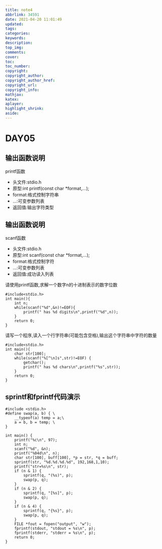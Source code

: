 ```yaml
---
title: note4
abbrlink: 34591
date: 2021-04-20 11:01:49
updated:
tags:
categories:
keywords:
description:
top_img:
comments:
cover:
toc:
toc_number:
copyright:
copyright_author:
copyright_author_href:
copyright_url:
copyright_info:
mathjax:
katex:
aplayer:
highlight_shrink:
aside:
---
```

# DAY05

## 输出函数说明

printf函数

- 头文件:stdio.h
- 原型:int printf(const char *format,...);
- format:格式控制字符串
- ...:可变参数列表
- 返回值:输出字符类型



## 输出函数说明

scanf函数

- 头文件:stdio.h
- 原型:int scanf(const char *format,...);
- format:格式控制字符
- ...:可变参数列表
- 返回值:成功读入列表



请使用printf函数,求解一个数字n的十进制表示的数字位数

```
#include<stdio.h>
int main(){
    int n;
    while(scanf("%d",&n)!=EOF){
        printf(" has %d digits\n",printf("%d",n));
    }
    return 0;
}
```



请写一个程序,读入一个行字符串(可能包含空格),输出这个字符串中字符的数量

```
#include<stdio.h>
int main(){
    char str[100];
    while(scanf("%[^\n]s",str)!=EOF) {
        getchar();
        printf(" has %d chars\n",printf("%s",str));
    }
    return 0;
}
```



## sprintf和fprintf代码演示

```
#include <stdio.h>
#define swap(a, b) { \
    __typeof(a) temp = a;\
    a = b, b = temp; \
}

int main() {
    printf("%c\n", 97);
    int n;
    scanf("%d", &n);
    printf("%04d\n", n);
    char str[100], buff[100], *p = str, *q = buff;
    sprintf(str, "%d.%d.%d.%d", 192,168,1,10);
    printf("str=%s\n", str);
    if (n & 1) {
        sprintf(q, "(%s)", p);
        swap(p, q);
    }
    if (n & 2) {
        sprintf(q, "[%s]", p);
        swap(p, q);
    }
    if (n & 4) {
        sprintf(q, "{%s}", p);
        swap(p, q);
    }
    FILE *fout = fopen("output", "w");
    fprintf(stdout, "stdout = %s\n", p);
    fprintf(stderr, "stderr = %s\n", p);
    return 0;
}
```
